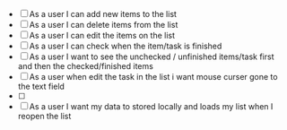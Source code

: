 - [ ] As a user I can add new items to the list
- [ ] As a user I can delete items from the list
- [ ] As a user I can edit the items on the list
- [ ] As a user I can check when the item/task is finished
- [ ] As a user I want to see the unchecked / unfinished items/task first and then the checked/finished items
- [ ] As a user when edit the task in the list i want mouse curser gone to the text field
- [ ]
- [ ] As a user I want my data to stored locally and loads my list when I reopen the list
